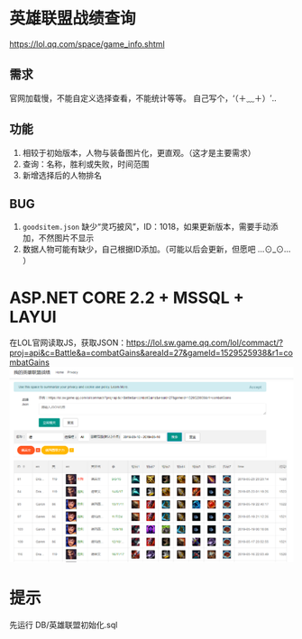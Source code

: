 # 英雄联盟战绩查询
https://lol.qq.com/space/game_info.shtml

## 需求
官网加载慢，不能自定义选择查看，不能统计等等。
自己写个，‘（＋﹏＋）′..

## 功能
1. 相较于初始版本，人物与装备图片化，更直观。（这才是主要需求）
2. 查询：名称，胜利或失败，时间范围
3. 新增选择后的人物排名

## BUG
1. `goodsitem.json` 缺少“灵巧披风”，ID：1018，如果更新版本，需要手动添加，不然图片不显示
2. 数据人物可能有缺少，自己根据ID添加。（可能以后会更新，但愿吧 …⊙_⊙…  ）


# ASP.NET CORE 2.2 + MSSQL + LAYUI 
在LOL官网读取JS，获取JSON：https://lol.sw.game.qq.com/lol/commact/?proj=api&c=Battle&a=combatGains&areaId=27&gameId=1529525938&r1=combatGains
![enter description here](https://github.com/sansantang/HeroQuery/blob/master/REFERENCE/%E8%8B%B1%E9%9B%84%E6%88%90%E7%BB%A9%E6%9F%A5%E8%AF%A2.png?raw=true)

# 提示
先运行 DB/英雄联盟初始化.sql
